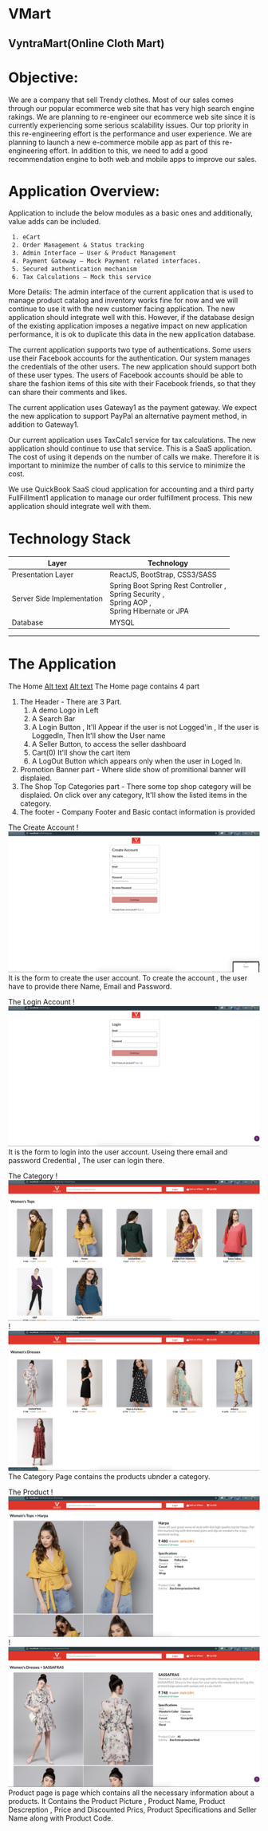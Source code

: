 # VMart

## VyntraMart(Online Cloth Mart)

# Objective:

  We are a company that sell Trendy clothes. Most of our sales comes through our popular ecommerce web site that has very high search engine rakings. We are planning to re-engineer our ecommerce web site since it is currently experiencing some serious scalability issues.
Our top priority in this re-engineering effort is the performance and user experience. We are planning to launch a new e-commerce mobile app as part of this re-engineering effort. In addition to this, we need to add a good recommendation engine to both web and mobile apps to improve our sales.

# Application Overview:
Application to include the below modules as a basic ones and additionally, value adds can be included.
     
     1. eCart
     2. Order Management & Status tracking
     3. Admin Interface – User & Product Management
     4. Payment Gateway – Mock Payment related interfaces.
     5. Secured authentication mechanism
     6. Tax Calculations – Mock this service
    
More Details:
     The admin interface of the current application that is used to manage product catalog and inventory works fine for now and we will continue to use it with the new customer facing application. The new application should integrate well with this. However, if the database design of the existing application imposes a negative impact on new application performance, it is ok to duplicate this data in the new application database.
  
   The current application supports two type of authentications. Some users use their Facebook accounts for the authentication. Our system manages the credentials of the other users. The new application should support both of these user types. The users of Facebook accounts should be able to share the fashion items of this site with their Facebook friends, so that they can share their comments and likes.
    
   The current application uses Gateway1 as the payment gateway. We expect the new application to support PayPal an alternative payment method, in addition to Gateway1.
    
   Our current application uses TaxCalc1 service for tax calculations. The new application should continue to use that service. This is a SaaS application. The cost of using it depends on the number of calls we make. Therefore it is important to minimize the number of calls to this service to minimize the cost.
    
   We use QuickBook SaaS cloud application for accounting and a third party FullFillment1 application to manage our order fulfillment process. This new application should integrate well with them.
    
    
# Technology Stack

| Layer  | Technology |
| ------------- | ------------- |
| Presentation Layer  | ReactJS, BootStrap, CSS3/SASS  |
| Server Side Implementation  | Spring Boot Spring Rest Controller , </br>Spring Security , </br>Spring AOP ,</br> Spring Hibernate or JPA  |
| Database  | MYSQL  |

 
- - - -

# The Application 

The Home
[Alt text](screenshots/HOMELOGIN.png "Home page 1")
[Alt text](screenshots/HomeLogOut.png "Home page 1") 
The Home page contains 4 part 
1. The Header - There are 3 Part. 
    1. A demo Logo in Left 
    2. A Search Bar 
    3. A Login Button , It'll Appear if the user is not Logged'in , If the user is LoggedIn, Then It'll show the User name
    4. A Seller Button, to access the seller dashboard 
    5. Cart(0) It'll show the cart item
    6. A LogOut Button which appears only when the user in Loged In.
2. Promotion Banner part -  Where slide show of promitional banner will displaied.
3. The Shop Top Categories part - There some top shop category will be displaied. On click over any category, It'll show the listed items in the category.
4. The footer - Company Footer and Basic contact information is provided

The Create Account
!![Alt text](screenshots/CreateAcc.png "create account")
It is the form to create the user account. To create the account , the user have to provide there Name, Email and Password. 

The Login Account
!![Alt text](screenshots/Login.png "Login account")
It is the form to login into the user account. Useing there email and password Credential , The user can login there.

The Category
!![Alt text](screenshots/UnderCat.png "Product page 1")
!![Alt text](screenshots/underCat1.png "Product page 1") 
The Category Page contains the products ubnder a category.

The Product
!![Alt text](screenshots/Product1.png "Product page 1")
!![Alt text](screenshots/Product2.png "Product page 1") 
Product page is page which contains all the necessary information about a products. 
It Contains the Product Picture , Product Name, Product Descreption , Price and Discounted Prics,
Product Specifications and Seller Name along with Product Code.


